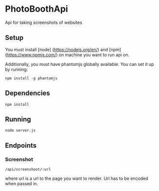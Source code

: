 # PhotoBoothApi
Api for taking screenshots of websites


## Setup

You must install [node] (https://nodejs.org/en/) and [npm] (https://www.npmjs.com/) on machine you want to run api on.

Additionally, you must have phantomjs globally available. You can set it up by running:

```
npm install -g phantomjs
```

## Dependencies

```
npm install
```

## Running

```
node server.js
```

## Endpoints

### Screenshot

```
/api/screenshoot/:url
```

where url is a url to the page you want to render. Url has to be encoded when passed in.
